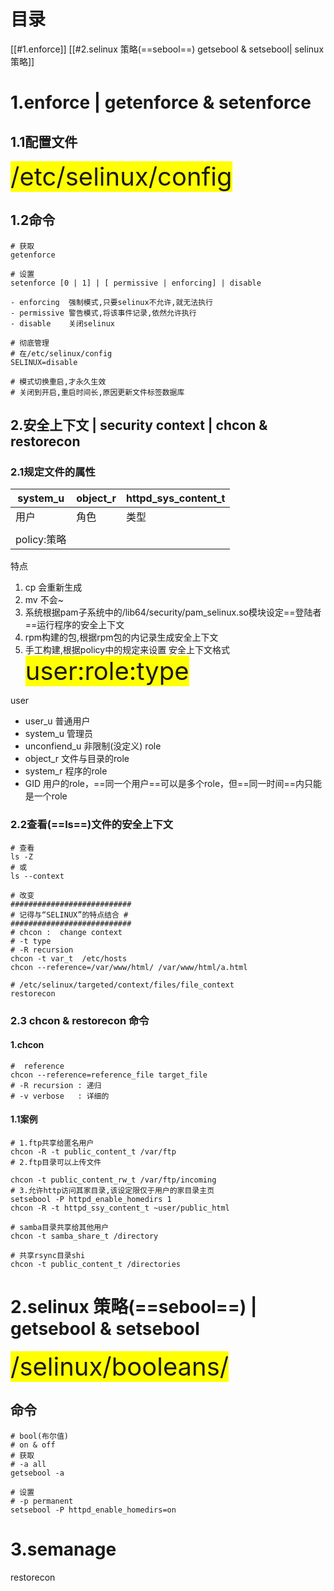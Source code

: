 # 目录
[[#1.enforce]]
[[#2.selinux 策略(==sebool==) getsebool & setsebool| selinux策略]]




# 1.enforce | getenforce & setenforce
## 1.1配置文件
<span style="font-size:40px;background:yellow">/etc/selinux/config</span>
## 1.2命令
```shell
# 获取
getenforce

# 设置
setenforce [0 | 1] | [ permissive | enforcing] | disable

- enforcing  强制模式,只要selinux不允许,就无法执行
- permissive 警告模式,将该事件记录,依然允许执行
- disable    关闭selinux

# 彻底管理
# 在/etc/selinux/config
SELINUX=disable

# 模式切换重启,才永久生效
# 关闭到开启,重启时间长,原因更新文件标签数据库
```
## 2.安全上下文 | security context | chcon & restorecon

### 2.1规定文件的属性

| system_u  | object_r | httpd_sys_content_t |
| --------- | -------- | ------------------- |
| 用户        | 角色       | 类型                  |
|           |          |                     |
| policy:策略 |          |                     |
特点
1. cp 会重新生成
2. mv 不会~
3. 系统根据pam子系统中的/lib64/security/pam_selinux.so模块设定==登陆者==运行程序的安全上下文
4. rpm构建的包,根据rpm包的内记录生成安全上下文
5. 手工构建,根据policy中的规定来设置
安全上下文格式
<span style="font-size:40px;background:yellow">user:role:type</span>

user
- user_u         普通用户
- system_u      管理员
- unconfiend_u 非限制(没定义)
role
- object_r     文件与目录的role
- system_r    程序的role
- GID           用户的role，==同一个用户==可以是多个role，但==同一时间==内只能是一个role
### 2.2查看(==ls==)文件的安全上下文
```shell
# 查看
ls -Z
# 或
ls --context

# 改变
###########################
# 记得与“SELINUX”的特点结合 #
###########################
# chcon :  change context
# -t type
# -R recursion
chcon -t var_t  /etc/hosts
chcon --reference=/var/www/html/ /var/www/html/a.html

# /etc/selinux/targeted/context/files/file_context
restorecon 
```
### 2.3 chcon & restorecon 命令
#### 1.chcon
```shell
#  reference
chcon --reference=reference_file target_file
# -R recursion : 递归
# -v verbose   : 详细的 
```
#### 1.1案例
```shell
# 1.ftp共享给匿名用户
chcon -R -t public_content_t /var/ftp
# 2.ftp目录可以上传文件

chcon -t public_content_rw_t /var/ftp/incoming
# 3.允许http访问其家目录,该设定限仅于用户的家目录主页
setsebool -P httpd_enable_homedirs 1
chcon -R -t httpd_ssy_content_t ~user/public_html

# samba目录共享给其他用户
chcon -t samba_share_t /directory

# 共享rsync目录shi
chcon -t public_content_t /directories
```
# 2.selinux 策略(==sebool==) | getsebool & setsebool
<span style="font-size:40px;background:yellow">/selinux/booleans/</span>
## 命令
```shell
# bool(布尔值)
# on & off
# 获取
# -a all
getsebool -a

# 设置
# -p permanent
setsebool -P httpd_enable_homedirs=on

```
# 3.semanage
restorecon